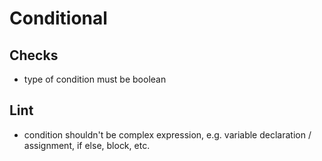 # Conditional

## Checks

- type of condition must be boolean




## Lint

- condition shouldn't be complex expression, e.g. variable declaration / assignment, if else, block, etc.